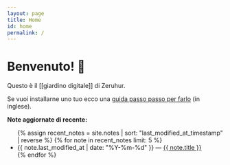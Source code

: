 ```yaml
---
layout: page
title: Home
id: home
permalink: /
---
```


# Benvenuto! 🌱

Questo è il [[giardino digitale]] di Zeruhur.

Se vuoi installarne uno tuo ecco una [guida passo passo per farlo](https://maximevaillancourt.com/blog/setting-up-your-own-digital-garden-with-jekyll) (in inglese).

<strong>Note aggiornate di recente:</strong>

<ul>
  {% assign recent_notes = site.notes | sort: "last_modified_at_timestamp" | reverse %}
  {% for note in recent_notes limit: 5 %}
    <li>
      {{ note.last_modified_at | date: "%Y-%m-%d" }} — <a class="internal-link" href="{{ site.baseurl }}{{ note.url }}">{{ note.title }}</a>
    </li>
  {% endfor %}
</ul>

<style>
  .wrapper {
    max-width: 46em;
  }
</style>
